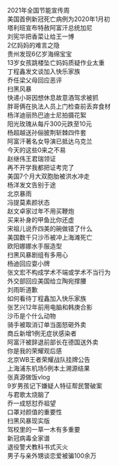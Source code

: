 2021年全国节能宣传周  
美国首例新冠死亡病例为2020年1月初  
塔利班宣布特赦阿富汗总统加尼  
刘宪华把香菜让给王一博  
2亿妈妈的难言之隐  
贵州发现6亿岁海绵宝宝  
13岁女孩跳楼坠亡妈妈质疑作业太重  
丁程鑫发文谈加入快乐家族  
乔任梁父母回应恶评  
扫黑风暴  
快递小哥因想休息故意酒驾求被抓  
胖哥俩在执法人员上门检查前丢弃食材  
杨洋迪丽热巴迪士尼拍摄花絮  
阳光玫瑰从每斤300元跌至10元  
杨超越送孙俪披荆斩棘四件套  
阿富汗著名女导演已抵达乌克兰  
今天的这些0来之不易  
赵继伟王君瑞领证  
再不开学我都把证考完了  
美国7个月大双胞胎被洪水冲走  
杨洋发文告别于途  
北京暴雨  
冯提莫素颜状态  
赵文卓家过年不用买鞭炮  
买来补身的甲鱼比你还虚  
宋祖儿说乔四美的碗做错了什么  
美国数千只沙币被冲上海滩死亡  
欧阳娜娜水手服造型  
扫黑风暴剧组有多用心  
杨迪回应耍小牌  
张文宏不构成学术不端或学术不当行为  
外交部回应美国给立陶宛撑腰  
刘雨昕道歉  
如何看待丁程鑫加入快乐家族  
张艺兴12年前用电脑和韩庚合影  
沙币是个什么动物  
骑手被取消订单当面怒砸外卖  
商丘新增1例无症状感染者  
阿富汗被辞退前部长在德国送外卖  
你是我的荣耀观后感  
北京WB王者荣耀战队挂牌公告  
上海浦东机场5例本土溯源结果  
张真源做饭vlog  
9岁男孩记下嫌疑人特征帮民警破案  
与君歌太烧脑了  
乔一成怒怼乔祖望  
口罩对颜值的重要性  
扫黑风暴现实版  
驾校里的一草一木有多重要  
新冠病毒全家谱  
退役警犬教科书式灭火  
男子与亲外甥谈恋爱被骗100余万  
